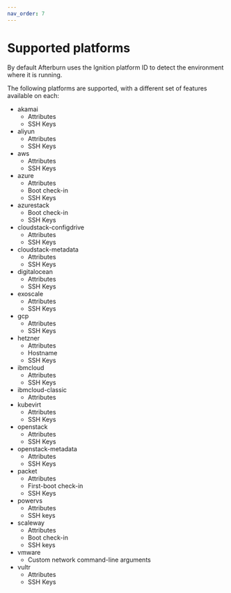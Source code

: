 ```yaml
---
nav_order: 7
---
```


# Supported platforms

By default Afterburn uses the Ignition platform ID to detect the environment where it is running.

The following platforms are supported, with a different set of features available on each:

* akamai
  - Attributes
  - SSH Keys
* aliyun
  - Attributes
  - SSH Keys
* aws
  - Attributes
  - SSH Keys
* azure
  - Attributes
  - Boot check-in
  - SSH Keys
* azurestack
  - Boot check-in
  - SSH Keys
* cloudstack-configdrive
  - Attributes
  - SSH Keys
* cloudstack-metadata
  - Attributes
  - SSH Keys
* digitalocean
  - Attributes
  - SSH Keys
* exoscale
  - Attributes
  - SSH Keys
* gcp
  - Attributes
  - SSH Keys
* hetzner
  - Attributes
  - Hostname
  - SSH Keys
* ibmcloud
  - Attributes
  - SSH Keys
* ibmcloud-classic
  - Attributes
* kubevirt
  - Attributes
  - SSH Keys
* openstack
  - Attributes
  - SSH Keys
* openstack-metadata
  - Attributes
  - SSH Keys
* packet
  - Attributes
  - First-boot check-in
  - SSH Keys
* powervs
  - Attributes
  - SSH keys
* scaleway
  - Attributes
  - Boot check-in
  - SSH keys
* vmware
  - Custom network command-line arguments
* vultr
  - Attributes
  - SSH Keys
